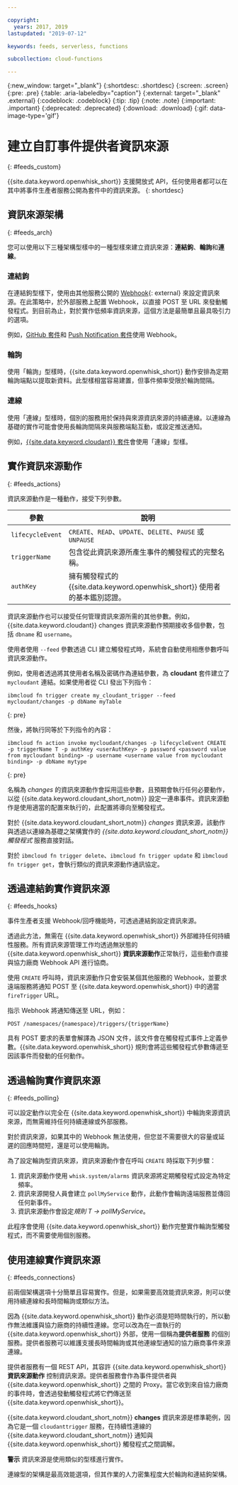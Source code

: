 ```yaml
---

copyright:
  years: 2017, 2019
lastupdated: "2019-07-12"

keywords: feeds, serverless, functions

subcollection: cloud-functions

---
```


{:new_window: target="_blank"}
{:shortdesc: .shortdesc}
{:screen: .screen}
{:pre: .pre}
{:table: .aria-labeledby="caption"}
{:external: target="_blank" .external}
{:codeblock: .codeblock}
{:tip: .tip}
{:note: .note}
{:important: .important}
{:deprecated: .deprecated}
{:download: .download}
{:gif: data-image-type='gif'}



# 建立自訂事件提供者資訊來源
{: #feeds_custom}

{{site.data.keyword.openwhisk_short}} 支援開放式 API，任何使用者都可以在其中將事件生產者服務公開為套件中的資訊來源。
{: shortdesc}


## 資訊來源架構
{: #feeds_arch}

您可以使用以下三種架構型樣中的一種型樣來建立資訊來源：**連結鉤**、**輪詢**和**連線**。

### 連結鉤

在連結鉤型樣下，使用由其他服務公開的 [Webhook](https://en.wikipedia.org/wiki/Webhook){: external} 來設定資訊來源。在此策略中，於外部服務上配置 Webhook，以直接 POST 至 URL 來發動觸發程式。到目前為止，對於實作低頻率資訊來源，這個方法是最簡單且最具吸引力的選項。

例如，[GitHub 套件](/docs/openwhisk?topic=cloud-functions-pkg_github)和 [Push Notification 套件](/docs/openwhisk?topic=cloud-functions-pkg_push_notifications)使用 Webhook。


### 輪詢

使用「輪詢」型樣時，{{site.data.keyword.openwhisk_short}} 動作安排為定期輪詢端點以提取新資料。此型樣相當容易建置，但事件頻率受限於輪詢間隔。

### 連線

使用「連線」型樣時，個別的服務用於保持與來源資訊來源的持續連線。以連線為基礎的實作可能會使用長輪詢間隔來與服務端點互動，或設定推送通知。

例如，[{{site.data.keyword.cloudant}} 套件](/docs/openwhisk?topic=cloud-functions-pkg_cloudant)會使用「連線」型樣。



##  實作資訊來源動作
{: #feeds_actions}

資訊來源動作是一種動作，接受下列參數。

| 參數 |說明|
| --- | --- |
|`lifecycleEvent`|`CREATE`、`READ`、`UPDATE`、`DELETE`、`PAUSE` 或 `UNPAUSE`|
|`triggerName`|包含從此資訊來源所產生事件的觸發程式的完整名稱。|
|`authKey`|擁有觸發程式的 {{site.data.keyword.openwhisk_short}} 使用者的基本鑑別認證。|

資訊來源動作也可以接受任何管理資訊來源所需的其他參數。例如，{{site.data.keyword.cloudant}} changes 資訊來源動作預期接收多個參數，包括 `dbname` 和 `username`。

使用者使用 `--feed` 參數透過 CLI 建立觸發程式時，系統會自動使用相應參數呼叫資訊來源動作。

例如，使用者透過將其使用者名稱及密碼作為連結參數，為 **cloudant** 套件建立了 `mycloudant` 連結。如果使用者從 CLI 發出下列指令：
```
ibmcloud fn trigger create my_cloudant_trigger --feed mycloudant/changes -p dbName myTable
```
{: pre}

然後，將執行同等於下列指令的內容：
```
ibmcloud fn action invoke mycloudant/changes -p lifecycleEvent CREATE -p triggerName T -p authKey <userAuthKey> -p password <password value from mycloudant binding> -p username <username value from mycloudant binding> -p dbName mytype
```
{: pre}

名稱為 *changes* 的資訊來源動作會採用這些參數，且預期會執行任何必要動作，以從 {{site.data.keyword.cloudant_short_notm}} 設定一連串事件。資訊來源動作是使用適當的配置來執行的，此配置將導向至觸發程式。

對於 {{site.data.keyword.cloudant_short_notm}} *changes* 資訊來源，該動作與透過以連線為基礎之架構實作的 *{{site.data.keyword.cloudant_short_notm}} 觸發程式* 服務直接對話。

對於 `ibmcloud fn trigger delete`、`ibmcloud fn trigger update` 和 `ibmcloud fn trigger get`，會執行類似的資訊來源動作通訊協定。

## 透過連結鉤實作資訊來源
{: #feeds_hooks}

事件生產者支援 Webhook/回呼機能時，可透過連結鉤設定資訊來源。

透過此方法，無需在 {{site.data.keyword.openwhisk_short}} 外部維持任何持續性服務。所有資訊來源管理工作均透過無狀態的 {{site.data.keyword.openwhisk_short}} **資訊來源動作**正常執行，這些動作直接與協力廠商 Webhook API 進行協商。

使用 `CREATE` 呼叫時，資訊來源動作只會安裝某個其他服務的 Webhook，並要求遠端服務將通知 POST 至 {{site.data.keyword.openwhisk_short}} 中的適當 `fireTrigger` URL。

指示 Webhook 將通知傳送至 URL，例如：

`POST /namespaces/{namespace}/triggers/{triggerName}`

具有 POST 要求的表單會解譯為 JSON 文件，該文件會在觸發程式事件上定義參數。{{site.data.keyword.openwhisk_short}} 規則會將這些觸發程式參數傳遞至因該事件而發動的任何動作。

## 透過輪詢實作資訊來源
{: #feeds_polling}

可以設定動作以完全在 {{site.data.keyword.openwhisk_short}} 中輪詢來源資訊來源，而無需維持任何持續連線或外部服務。

對於資訊來源，如果其中的 Webhook 無法使用，但您並不需要很大的容量或延遲的回應時間短，還是可以使用輪詢。

為了設定輪詢型資訊來源，資訊來源動作會在呼叫 `CREATE` 時採取下列步驟：

1. 資訊來源動作使用 `whisk.system/alarms` 資訊來源將定期觸發程式設定為特定頻率。
2. 資訊來源開發人員會建立 `pollMyService` 動作，此動作會輪詢遠端服務並傳回任何新事件。
3. 資訊來源動作會設定*規則* *T -> pollMyService*。

此程序會使用 {{site.data.keyword.openwhisk_short}} 動作完整實作輪詢型觸發程式，而不需要使用個別服務。

## 使用連線實作資訊來源
{: #feeds_connections}

前兩個架構選項十分簡單且容易實作。但是，如果需要高效能資訊來源，則可以使用持續連線和長時間輪詢或類似方法。

因為 {{site.data.keyword.openwhisk_short}} 動作必須是短時間執行的，所以動作無法維護與協力廠商的持續性連線。您可以改為在一直執行的 {{site.data.keyword.openwhisk_short}} 外部，使用一個稱為**提供者服務** 的個別服務。提供者服務可以維護支援長時間輪詢或其他連線型通知的協力廠商事件來源連線。

提供者服務有一個 REST API，其容許 {{site.data.keyword.openwhisk_short}} **資訊來源動作** 控制資訊來源。提供者服務會作為事件提供者與 {{site.data.keyword.openwhisk_short}} 之間的 Proxy。當它收到來自協力廠商的事件時，會透過發動觸發程式將它們傳送至 {{site.data.keyword.openwhisk_short}}。

{{site.data.keyword.cloudant_short_notm}} **changes** 資訊來源是標準範例，因為它是一個 `cloudanttrigger` 服務，在持續性連線的 {{site.data.keyword.cloudant_short_notm}} 通知與 {{site.data.keyword.openwhisk_short}} 觸發程式之間調解。


**警示** 資訊來源是使用類似的型樣進行實作。

連線型的架構是最高效能選項，但其作業的人力密集程度大於輪詢和連結鉤架構。






